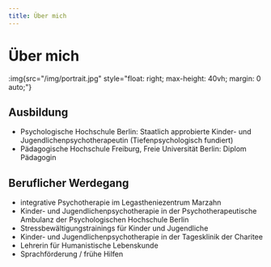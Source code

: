 ```yaml
---
title: Über mich
---
```

# Über mich

:img{src="/img/portrait.jpg" style="float: right; max-height: 40vh; margin: 0 auto;"}

## Ausbildung

* Psychologische Hochschule Berlin: Staatlich approbierte Kinder- und Jugendlichenpsychotherapeutin (Tiefenpsychologisch fundiert)
* Pädagogische Hochschule Freiburg, Freie Universität Berlin: Diplom Pädagogin

## Beruflicher Werdegang

* integrative Psychotherapie im Legastheniezentrum Marzahn
* Kinder- und Jugendlichenpsychotherapie in der Psychotherapeutische Ambulanz der Psychologischen Hochschule Berlin
* Stressbewältigungstrainings für Kinder und Jugendliche 
* Kinder- und Jugendlichenpsychotherapie in der Tagesklinik der Charitee
* Lehrerin für Humanistische Lebenskunde
* Sprachförderung / frühe Hilfen